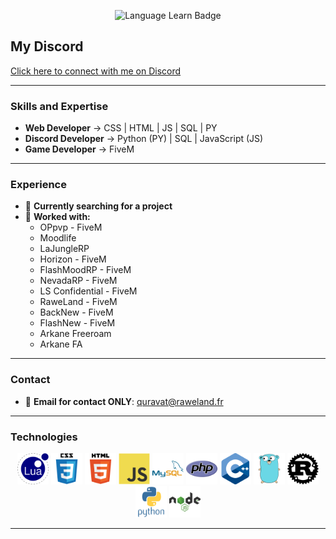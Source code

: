 <p align="center">
  <img src="https://badgen.net/badge/Language%20Learn/8/orange" alt="Language Learn Badge" />
</p>

## My Discord
[Click here to connect with me on Discord](https://discordapp.com/users/1147659855822323717)

---

### Skills and Expertise

- **Web Developer** → CSS | HTML | JS | SQL | PY
- **Discord Developer** → Python (PY) | SQL | JavaScript (JS)
- **Game Developer** → FiveM

---

### Experience

- 💼 **Currently searching for a project**
- 💼 **Worked with:**
  - OPpvp - FiveM
  - Moodlife
  - LaJungleRP
  - Horizon - FiveM
  - FlashMoodRP - FiveM
  - NevadaRP - FiveM
  - LS Confidential - FiveM
  - RaweLand - FiveM
  - BackNew - FiveM
  - FlashNew - FiveM
  - Arkane Freeroam
  - Arkane FA

---

### Contact

- 📨 **Email for contact ONLY**: [quravat@raweland.fr](mailto:quravat@raweland.fr)

---

### Technologies

<p align="center">
  <img src="https://raw.githubusercontent.com/devicons/devicon/1119b9f84c0290e0f0b38982099a2bd027a48bf1/icons/lua/lua-original-wordmark.svg" title="Lua" alt="Lua" width="50" height="50" />
  <img src="https://raw.githubusercontent.com/devicons/devicon/1119b9f84c0290e0f0b38982099a2bd027a48bf1/icons/css3/css3-original-wordmark.svg" title="CSS" alt="CSS" width="50" height="50" />
  <img src="https://raw.githubusercontent.com/devicons/devicon/1119b9f84c0290e0f0b38982099a2bd027a48bf1/icons/html5/html5-original-wordmark.svg" title="HTML5" alt="HTML5" width="50" height="50" />
  <img src="https://raw.githubusercontent.com/devicons/devicon/1119b9f84c0290e0f0b38982099a2bd027a48bf1/icons/javascript/javascript-original.svg" title="JavaScript" alt="JavaScript" width="50" height="50" />
  <img src="https://raw.githubusercontent.com/devicons/devicon/1119b9f84c0290e0f0b38982099a2bd027a48bf1/icons/mysql/mysql-original-wordmark.svg" title="MySQL" alt="MySQL" width="50" height="50" />
  <img src="https://raw.githubusercontent.com/devicons/devicon/master/icons/php/php-original.svg" title="PHP" alt="PHP" width="50" height="50" />
  <img src="https://raw.githubusercontent.com/devicons/devicon/master/icons/cplusplus/cplusplus-original.svg" title="C++" alt="C++" width="50" height="50" />
  <img src="https://raw.githubusercontent.com/devicons/devicon/master/icons/go/go-original.svg" title="Go" alt="Go" width="50" height="50" />
  <img src="https://raw.githubusercontent.com/devicons/devicon/master/icons/rust/rust-plain.svg" title="Rust" alt="Rust" width="50" height="50" />
  <img src="https://raw.githubusercontent.com/devicons/devicon/1119b9f84c0290e0f0b38982099a2bd027a48bf1/icons/python/python-original-wordmark.svg" title="Python" alt="Python" width="50" height="50" />
  <img src="https://raw.githubusercontent.com/devicons/devicon/1119b9f84c0290e0f0b38982099a2bd027a48bf1/icons/nodejs/nodejs-original-wordmark.svg" title="NodeJS" alt="NodeJS" width="50" height="50" />
</p>

---
